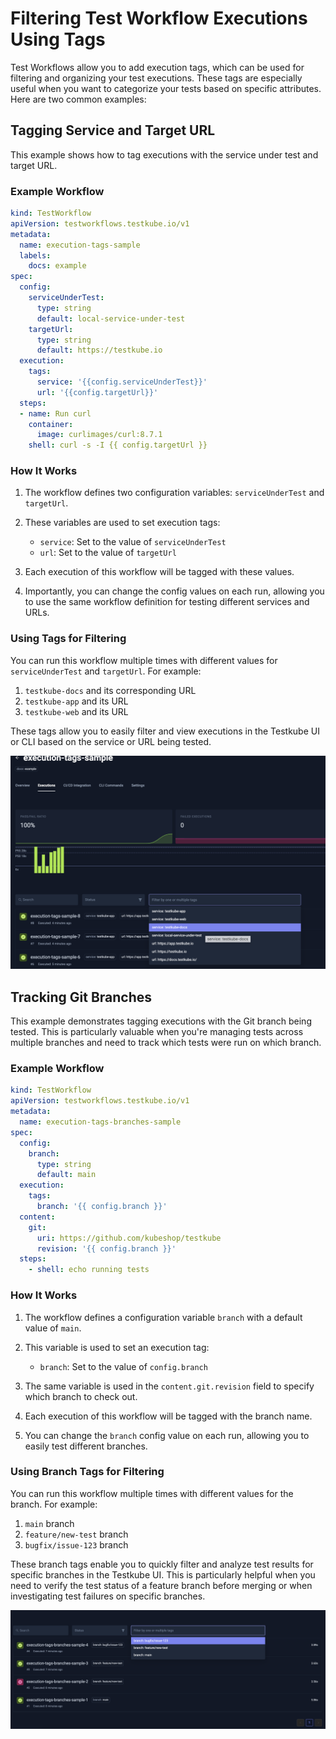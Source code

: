 # Filtering Test Workflow Executions Using Tags

Test Workflows allow you to add execution tags, which can be used for filtering and organizing your test executions. These tags are especially useful when you want to categorize your tests based on specific attributes. Here are two common examples:

## Tagging Service and Target URL

This example shows how to tag executions with the service under test and target URL.

### Example Workflow

```yaml
kind: TestWorkflow
apiVersion: testworkflows.testkube.io/v1
metadata:
  name: execution-tags-sample
  labels:
    docs: example
spec:
  config:
    serviceUnderTest:
      type: string
      default: local-service-under-test
    targetUrl:
      type: string
      default: https://testkube.io
  execution:
    tags:
      service: '{{config.serviceUnderTest}}'
      url: '{{config.targetUrl}}'
  steps:
  - name: Run curl
    container:
      image: curlimages/curl:8.7.1
    shell: curl -s -I {{ config.targetUrl }}
```

### How It Works

1. The workflow defines two configuration variables: `serviceUnderTest` and `targetUrl`.
2. These variables are used to set execution tags:

   - `service`: Set to the value of `serviceUnderTest`
   - `url`: Set to the value of `targetUrl`

3. Each execution of this workflow will be tagged with these values.
4. Importantly, you can change the config values on each run, allowing you to use the same workflow definition for testing different services and URLs.
   
### Using Tags for Filtering

You can run this workflow multiple times with different values for `serviceUnderTest` and `targetUrl`. For example:

1. `testkube-docs` and its corresponding URL
2. `testkube-app` and its URL
3. `testkube-web` and its URL

These tags allow you to easily filter and view executions in the Testkube UI or CLI based on the service or URL being tested.

![Filtering Test Workflow Executions by Tags](../img/test-workflow-executions-filtering-by-tags.png)

## Tracking Git Branches

This example demonstrates tagging executions with the Git branch being tested. This is particularly valuable when you're managing tests across multiple branches and need to track which tests were run on which branch.

### Example Workflow

```yaml
kind: TestWorkflow
apiVersion: testworkflows.testkube.io/v1
metadata:
  name: execution-tags-branches-sample
spec:
  config:
    branch:
      type: string
      default: main
  execution:
    tags:
      branch: '{{ config.branch }}'
  content:
    git:
      uri: https://github.com/kubeshop/testkube
      revision: '{{ config.branch }}'
  steps:
    - shell: echo running tests
```

### How It Works

1. The workflow defines a configuration variable `branch` with a default value of `main`.
2. This variable is used to set an execution tag:

   - `branch`: Set to the value of `config.branch`

3. The same variable is used in the `content.git.revision` field to specify which branch to check out.
4. Each execution of this workflow will be tagged with the branch name.
5. You can change the `branch` config value on each run, allowing you to easily test different branches.

### Using Branch Tags for Filtering

You can run this workflow multiple times with different values for the branch. For example:

1. `main` branch
2. `feature/new-test` branch
3. `bugfix/issue-123` branch

These branch tags enable you to quickly filter and analyze test results for specific branches in the Testkube UI. This is particularly helpful when you need to verify the test status of a feature branch before merging or when investigating test failures on specific branches.

![Filtering Test Workflow Executions by Branches Tags](../img/test-workflow-executions-filtering-by-tags-branches.png)
